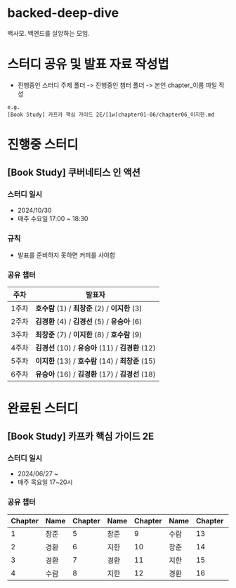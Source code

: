 # backed-deep-dive
백사모. 백엔드를 살앙하는 모임.

# 스터디 공유 및 발표 자료 작성법
* 진행중인 스터디 주제 폴더 -> 진행중인 챕터 폴더 -> 본인 chapter_이름 파일 작성
```
e.g.
[Book Study] 카프카 핵심 가이드 2E/[1w]chapter01-06/chapter06_이지한.md
```
# 진행중 스터디

## [Book Study] 쿠버네티스 인 액션

### 스터디 일시
* 2024/10/30
* 매주 수요일 17:00 ~ 18:30

### 규칙
* 발표를 준비하지 못하면 커피를 사야함

### 공유 챕터

| 주차  | 발표자      |
|-------|----------|
| 1주차 | **호수람** (1) / **최창준** (2)  / **이지한** (3)  |
| 2주차 | **김경환** (4) / **김경선** (5)  / **유승아** (6)    |
| 3주차 | **최창준** (7)  /  **이지한** (8)  / **호수람** (9)  |
| 4주차 | **김경선** (10)  / **유승아** (11)  /  **김경환** (12) |
| 5주차 | **이지한** (13) /  **호수람** (14) / **최창준** (15) |
| 6주차 | **유승아** (16)  /   **김경환** (17) / **김경선** (18) |


# 완료된 스터디

## [Book Study] 카프카 핵심 가이드 2E

### 스터디 일시
* 2024/06/27 ~ 
* 매주 목요일 17~20시

### 공유 챕터

| Chapter | Name  | Chapter | Name  | Chapter | Name  | Chapter | Name  |
|---------|-------|---------|-------|---------|-------|---------|-------|
| 1       | 창준   | 5       | 창준   | 9       | 수람   | 13      | 창준   |
| 2       | 경환   | 6       | 지한   | 10      | 창준   | 14      | 수람   |
| 3       | 경환   | 7       | 경환   | 11      | 지한   | 15      |       |
| 4       | 수람   | 8       | 지한   | 12      | 경환   | 16      |       |


